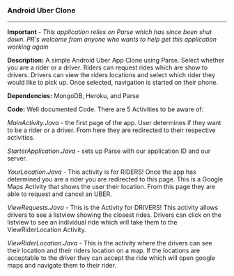 ### Android Uber Clone
---

**Important** - *This application relies on Parse which has since been shut down. PR's welcome from anyone who wants to help get this application working again*

**Description:**
A simple Android Uber App Clone using Parse. Select whether you are a rider or a driver. Riders can request rides which are show to drivers. Drivers can view the riders locations and select which rider they would like to pick up. Once selected, navigation is started on their phone. 

**Dependencies:**
MongoDB, Heroku, and Parse

**Code:**
Well documented Code. There are 5 Activities to be aware of:

*MainActivity.Java* - the first page of the app. User determines if they want to be a rider or a driver. From here they are redirected to their respective activities. 

*StarterApplication.Java* - sets up Parse with our application ID and our server.

*YourLocation.Java* - This activity is for RIDERS! Once the app has determined you are a rider you are redirected to this page. This is a Google Maps Activity that shows the user their location. From this page they are able to request and cancel an UBER.

*ViewRequests.Java* - This is the Activity for DRIVERS! This activity allows drivers to see a listview showing the closest rides. Drivers can click on the listview to see an individual ride which will take them to the ViewRiderLocation Activity.

*ViewRiderLocation.Java* - This is the activity where the drivers can see their location and their riders location on a map. If the locations are acceptable to the driver they can accept the ride which will open google maps and navigate them to their rider.
